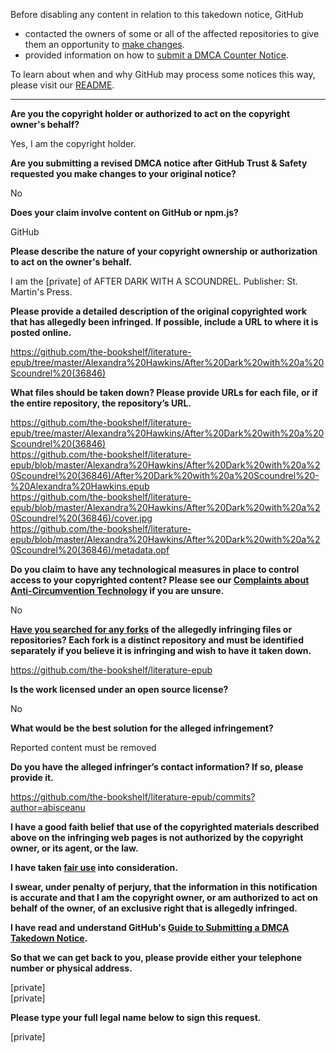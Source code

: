 Before disabling any content in relation to this takedown notice, GitHub
- contacted the owners of some or all of the affected repositories to give them an opportunity to [make changes](https://docs.github.com/en/github/site-policy/dmca-takedown-policy#a-how-does-this-actually-work).
- provided information on how to [submit a DMCA Counter Notice](https://docs.github.com/en/articles/guide-to-submitting-a-dmca-counter-notice).

To learn about when and why GitHub may process some notices this way, please visit our [README](https://github.com/github/dmca/blob/master/README.md#anatomy-of-a-takedown-notice).

---

**Are you the copyright holder or authorized to act on the copyright owner's behalf?**

Yes, I am the copyright holder.

**Are you submitting a revised DMCA notice after GitHub Trust & Safety requested you make changes to your original notice?**

No

**Does your claim involve content on GitHub or npm.js?**

GitHub

**Please describe the nature of your copyright ownership or authorization to act on the owner's behalf.**

I am the [private] of AFTER DARK WITH A SCOUNDREL. Publisher: St. Martin's Press.

**Please provide a detailed description of the original copyrighted work that has allegedly been infringed. If possible, include a URL to where it is posted online.**

https://github.com/the-bookshelf/literature-epub/tree/master/Alexandra%20Hawkins/After%20Dark%20with%20a%20Scoundrel%20(36846)

**What files should be taken down? Please provide URLs for each file, or if the entire repository, the repository’s URL.**

https://github.com/the-bookshelf/literature-epub/tree/master/Alexandra%20Hawkins/After%20Dark%20with%20a%20Scoundrel%20(36846)  
https://github.com/the-bookshelf/literature-epub/blob/master/Alexandra%20Hawkins/After%20Dark%20with%20a%20Scoundrel%20(36846)/After%20Dark%20with%20a%20Scoundrel%20-%20Alexandra%20Hawkins.epub  
https://github.com/the-bookshelf/literature-epub/blob/master/Alexandra%20Hawkins/After%20Dark%20with%20a%20Scoundrel%20(36846)/cover.jpg  
https://github.com/the-bookshelf/literature-epub/blob/master/Alexandra%20Hawkins/After%20Dark%20with%20a%20Scoundrel%20(36846)/metadata.opf

**Do you claim to have any technological measures in place to control access to your copyrighted content? Please see our <a href="https://docs.github.com/articles/guide-to-submitting-a-dmca-takedown-notice#complaints-about-anti-circumvention-technology">Complaints about Anti-Circumvention Technology</a> if you are unsure.**

No

**<a href="https://docs.github.com/articles/dmca-takedown-policy#b-what-about-forks-or-whats-a-fork">Have you searched for any forks</a> of the allegedly infringing files or repositories? Each fork is a distinct repository and must be identified separately if you believe it is infringing and wish to have it taken down.**

https://github.com/the-bookshelf/literature-epub

**Is the work licensed under an open source license?**

No

**What would be the best solution for the alleged infringement?**

Reported content must be removed

**Do you have the alleged infringer’s contact information? If so, please provide it.**

https://github.com/the-bookshelf/literature-epub/commits?author=abisceanu

**I have a good faith belief that use of the copyrighted materials described above on the infringing web pages is not authorized by the copyright owner, or its agent, or the law.**

**I have taken <a href="https://www.lumendatabase.org/topics/22">fair use</a> into consideration.**

**I swear, under penalty of perjury, that the information in this notification is accurate and that I am the copyright owner, or am authorized to act on behalf of the owner, of an exclusive right that is allegedly infringed.**

**I have read and understand GitHub's <a href="https://docs.github.com/articles/guide-to-submitting-a-dmca-takedown-notice/">Guide to Submitting a DMCA Takedown Notice</a>.**

**So that we can get back to you, please provide either your telephone number or physical address.**

[private]  
[private]  

**Please type your full legal name below to sign this request.**

[private]  
